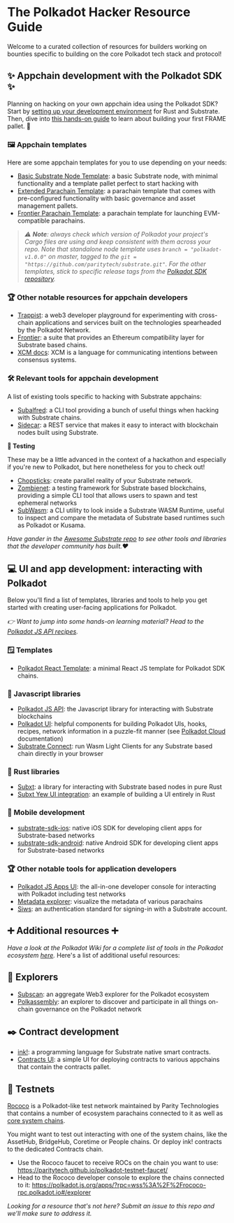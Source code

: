 # The Polkadot Hacker Resource Guide

Welcome to a curated collection of resources for builders working on bounties specific to building on the core Polkadot tech stack and protocol! 

## ✨ Appchain development with the Polkadot SDK ✨ 

Planning on hacking on your own appchain idea using the Polkadot SDK? Start by [setting up your development environment](https://docs.substrate.io/install/) for Rust and Substrate. Then, dive into [this hands-on guide](https://paritytech.github.io/polkadot-sdk/master/polkadot_sdk_docs/guides/your_first_pallet/index.html) to learn about building your first FRAME pallet. 🚀

### 🖼️ Appchain templates

Here are some appchain templates for you to use depending on your needs:

- [Basic Substrate Node Template](https://github.com/substrate-developer-hub/substrate-node-template): a basic Substrate node, with minimal functionality and a template pallet perfect to start hacking with
- [Extended Parachain Template](https://github.com/paritytech/extended-parachain-template): a parachain template that comes with pre-configured functionality with basic governance and asset management pallets.
- [Frontier Parachain Template](https://github.com/paritytech/frontier-parachain-template): a parachain template for launching EVM-compatible parachains.

> *⚠️ **Note**: always check which version of Polkadot your project's Cargo files are using and keep consistent with them across your repo. Note that standalone node template uses `branch = "polkadot-v1.0.0"` on master, tagged to the `git = "https://github.com/paritytech/substrate.git"`. For the other templates, stick to specific release tags from the [Polkadot SDK repository](https://github.com/paritytech/polkadot-sdk/releases).*

### 🏆 Other notable resources for appchain developers

- [Trappist](https://github.com/paritytech/trappist): a web3 developer playground for experimenting with cross-chain applications and services built on the technologies spearheaded by the Polkadot Network.
- [Frontier](https://polkadot-evm.github.io/frontier/): a suite that provides an Ethereum compatibility layer for Substrate based chains.
- [XCM docs](https://paritytech.github.io/xcm-docs/): XCM is a language for communicating intentions between consensus systems.

### 🛠️ Relevant tools for appchain development

A list of existing tools specific to hacking with Substrate appchains:

- [Subalfred](https://github.com/hack-ink/subalfred): a CLI tool providing a bunch of useful things when hacking with Substrate chains.
- [Sidecar](https://github.com/paritytech/substrate-api-sidecar): a REST service that makes it easy to interact with blockchain nodes built using Substrate.

**🧪 Testing**

These may be a little advanced in the context of a hackathon and especially if you're new to Polkadot, but here nonetheless for you to check out!

- [Chopsticks](https://github.com/AcalaNetwork/chopsticks): create parallel reality of your Substrate network.
- [Zombienet](https://paritytech.github.io/zombienet/): a testing framework for Substrate based blockchains, providing a simple CLI tool that allows users to spawn and test ephemeral networks
- [SubWasm](https://github.com/chevdor/subwasm): a CLI utility to look inside a Substrate WASM Runtime, useful to inspect and compare the metadata of Substrate based runtimes such as Polkadot or Kusama.

_Have gander in the [Awesome Substrate repo](https://github.com/substrate-developer-hub/awesome-substrate) to see other tools and libraries that the developer community has built.♥️_

## 💻 UI and app development: interacting with Polkadot 

Below you'll find a list of templates, libraries and tools to help you get started with creating user-facing applications for Polkadot.

_👉 Want to jump into some hands-on learning material? Head to the [Polkadot JS API recipes](https://polkadotjs-developer-hub.gitbook.io/polkadotjs-recipies/)._

### 🪟 Templates

- [Polkadot React Template](https://github.com/shawntabrizi/polkadot-react-template): a minimal React JS template for Polkadot SDK chains.

### 🍦 Javascript libraries

- [Polkadot JS API](https://polkadot.js.org/docs/api/): the Javascript library for interacting with Substrate blockchains
- [Polkadot UI](https://github.com/polkadot-ui): helpful components for building Polkadot UIs, hooks, recipes, network information in a puzzle-fit manner (see [Polkadot Cloud](https://polkadot.cloud/) documentation)
- [Substrate Connect](https://github.com/paritytech/substrate-connect): run Wasm Light Clients for any Substrate based chain directly in your browser

### 🦀 Rust libraries

- [Subxt](https://docs.rs/subxt/latest/subxt/): a library for interacting with Substrate based nodes in pure Rust
- [Subxt Yew UI integration](https://github.com/paritytech/subxt/tree/master/examples/wasm-example): an example of building a UI entirely in Rust 

### 📱 Mobile development

- [substrate-sdk-ios](https://github.com/novasamatech/substrate-sdk-ios): native iOS SDK for developing client apps for Substrate-based networks
- [substrate-sdk-android](https://github.com/novasamatech/substrate-sdk-android): native Android SDK for developing client apps for Substrate-based networks

### 🏆 Other notable tools for application developers

- [Polkadot JS Apps UI](https://polkadot.js.org/apps/#/explorer): the all-in-one developer console for interacting with Polkadot including test networks
- [Metadata explorer](https://wiki.polkadot.network/docs/metadata): visualize the metadata of various parachains
- [Siws](https://siws.xyz/): an authentication standard for signing-in with a Substrate account.


## ➕ Additional resources ➕

_Have a look at the Polkadot Wiki for a complete list of tools in the Polkadot ecosystem [here](https://wiki.polkadot.network/docs/build-tools-index)._ Here's a list of additional useful resources:

## 🔎 Explorers

- [Subscan](https://polkadot.subscan.io/): an aggregate Web3 explorer for the Polkadot ecosystem
- [Polkassembly](https://polkadot.polkassembly.io/): an explorer to discover and participate in all things on-chain governance on the Polkadot network

## ✒️ Contract development
- [ink!](https://use.ink/): a programming language for Substrate native smart contracts.
- [Contracts UI](https://contracts-ui.substrate.io/?rpc=wss://rococo-contracts-rpc.polkadot.io): a simple UI for deploying contracts to various appchains that contain the contracts pallet. 

## 🛜 Testnets 

[Rococo](https://substrate.io/developers/rococo-network/) is a Polkadot-like test network maintained by Parity Technologies that contains a number of ecosystem parachains connected to it as well as [core system chains](https://wiki.polkadot.network/docs/learn-system-chains).

You might want to test out interacting with one of the system chains, like the AssetHub, BridgeHub, Coretime or People chains. Or deploy ink! contracts to the dedicated Contracts chain.

- Use the Rococo faucet to receive ROCs on the chain you want to use: https://paritytech.github.io/polkadot-testnet-faucet/
- Head to the Rococo developer console to explore the chains connected to it: https://polkadot.js.org/apps/?rpc=wss%3A%2F%2Frococo-rpc.polkadot.io#/explorer


_Looking for a resource that's not here? Submit an issue to this repo and we'll make sure to address it._
